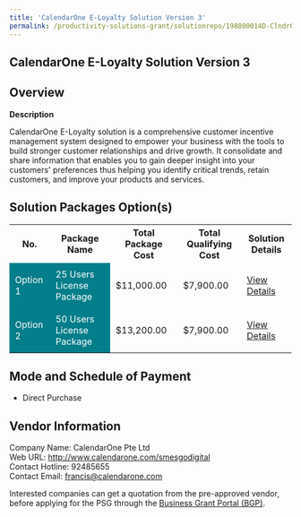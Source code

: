 ```yaml
---
title: 'CalendarOne E-Loyalty Solution Version 3'
permalink: /productivity-solutions-grant/solutionrepo/198800014D-ClndrOn-ELoylty-SLN-v-3-G
---
```


## CalendarOne E-Loyalty Solution Version 3

## Overview

**Description**

CalendarOne E-Loyalty solution is a comprehensive customer incentive management system designed to empower your business with the tools to build  stronger customer relationships and drive growth. It consolidate and share information that enables you to gain deeper insight into your customers' preferences thus helping you identify critical trends, retain customers, and improve your products and services.

## Solution Packages Option(s)

<table>
<tr>
<th><b>No.</b></th>
<th><b>Package Name</b></th>
<th><b>Total Package Cost</b></th>
<th><b>Total Qualifying Cost</b></th>
<th><b>Solution Details</b></th>
</tr>
<tr>
<td style='padding: 10px; background-color: #037E8A; color: #FFFFFF;'>Option 1</td>
<td style='padding: 10px; background-color: #037E8A; color: #FFFFFF;'>25 Users License Package</td>
<td style='padding: 10px;'>$11,000.00</td>
<td style='padding: 10px;'>$7,900.00</td>
<td style='padding: 10px;'><a href='/images/psg/198800014D_20240184_30012025_Desensitised_Annex3_Part1.pdf' target='_blank'>View Details</a></td>
</tr>
<tr>
<td style='padding: 10px; background-color: #037E8A; color: #FFFFFF;'>Option 2</td>
<td style='padding: 10px; background-color: #037E8A; color: #FFFFFF;'>50 Users License Package</td>
<td style='padding: 10px;'>$13,200.00</td>
<td style='padding: 10px;'>$7,900.00</td>
<td style='padding: 10px;'><a href='/images/psg/198800014D_20240184_30012025_Desensitised_Annex3_Part2.pdf' target='_blank'>View Details</a></td>
</tr>
</table>

## Mode and Schedule of Payment

 - Direct Purchase

## Vendor Information

 Company Name: CalendarOne Pte Ltd<br>Web URL: http://www.calendarone.com/smesgodigital <br>Contact Hotline: 92485655 <br>Contact Email: francis@calendarone.com <br>

Interested companies can get a quotation from the pre-approved vendor, before applying for the PSG through the <a href='https://www.businessgrants.gov.sg/' target='_blank' rel='noopener'>Business Grant Portal (BGP)</a>.

<script src="/jquery/resize-tables.js"></script>
